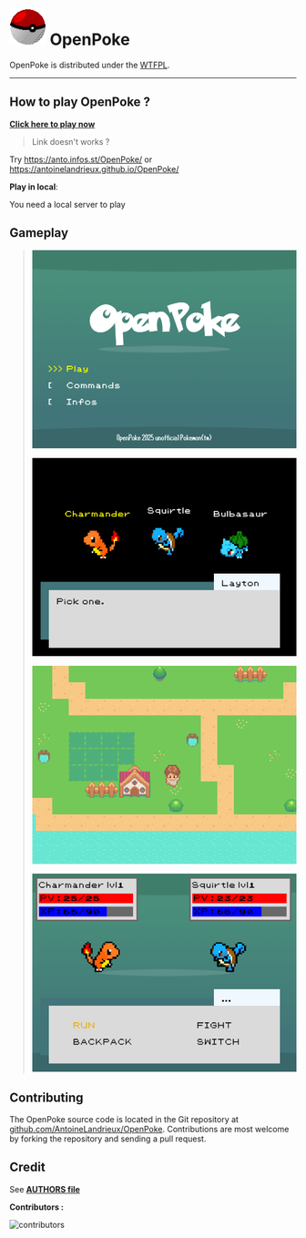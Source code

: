 
# ![OpenPoke](resources/icon/icon.png) OpenPoke

OpenPoke is distributed under the [WTFPL](LICENSE).

---

## How to play OpenPoke ?

**[Click here to play now](https://anto.infos.st/OpenPoke/)**

> Link doesn't works ?

Try <https://anto.infos.st/OpenPoke/> or <https://antoinelandrieux.github.io/OpenPoke/>

**Play in local**:

You need a local server to play

## Gameplay

>
> ![Gameplay](resources/github/title_screen.png)
>
> ![Gameplay](resources/github/gameplay_1.png)
>
> ![Gameplay](resources/github/gameplay_2.png)
>
> ![Gameplay](resources/github/gameplay_3.png)
>

## Contributing

The OpenPoke source code is located in the Git repository at [github.com/AntoineLandrieux/OpenPoke](https://github.com/AntoineLandrieux/OpenPoke/).
Contributions are most welcome by forking the repository and sending a pull request.

## Credit

See **[AUTHORS file](AUTHORS)**

**Contributors :**

![contributors](https://contrib.rocks/image?repo=AntoineLandrieux/OpenPoke/)
